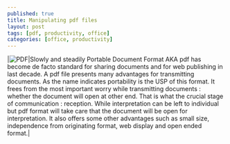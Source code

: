 ```yaml
---
published: true
title: Manipulating pdf files
layout: post
tags: [pdf, productivity, office]
categories: [office, productivity]
---
```

|![PDF](https://upload.wikimedia.org/wikipedia/commons/e/ec/Pdf_by_mimooh.svg)|Slowly and steadily Portable Document Format AKA pdf has become de facto standard for sharing documents and for web publishing in last decade. A pdf file presents many advantages for transmitting documents. As the name indicates portability is the USP of this format. It frees from the most important worry while transmitting documents : whether the document will open at other end. That is what the crucial stage of communication : reception. While interpretation can be left to individual but pdf format will take care that the document will be open for interpretation. It also offers some other advantages such as small size, independence from originating format, web display and open ended format.|